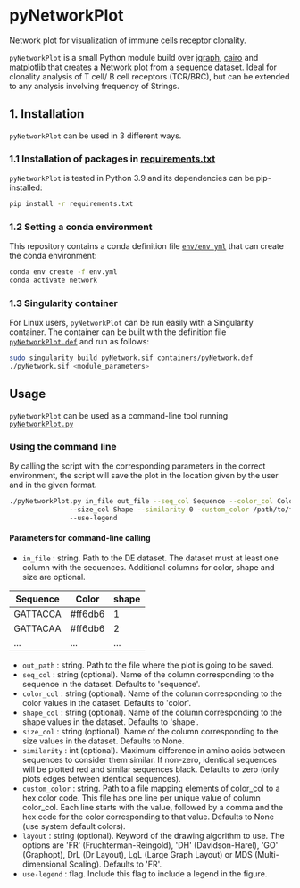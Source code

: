 # pyNetworkPlot
Network plot for visualization of immune cells receptor clonality.

`pyNetworkPlot` is a small Python module build over [igraph](https://igraph.org/), [cairo](https://cairographics.org/pycairo/) and [matplotlib](https://matplotlib.org/) that creates a Network plot from a sequence dataset. Ideal for clonality analysis of T cell/ B cell receptors (TCR/BRC), but can be extended to any analysis involving frequency of Strings.

## 1. Installation
`pyNetworkPlot` can be used in 3 different ways.
### 1.1 Installation of packages in [requirements.txt](requirements.txt)
`pyNetworkPlot` is tested in Python 3.9 and its dependencies can be pip-installed:
```bash
pip install -r requirements.txt
```
### 1.2 Setting a conda environment
This repository contains a conda definition file [`env/env.yml`](env/env.yml) that can create the conda environment:
```bash
conda env create -f env.yml
conda activate network
```
### 1.3 Singularity container
For Linux users, `pyNetworkPlot` can be run easily with a Singularity container. The container can be built with the definition file [`pyNetworkPlot.def`](env/pyNetwork.def) and run as follows:
```bash
sudo singularity build pyNetwork.sif containers/pyNetwork.def
./pyNetwork.sif <module_parameters>
```

## Usage
`pyNetworkPlot` can be used as a command-line tool running [`pyNetworkPlot.py`](src/pyNetworkPlot.py)
### Using the command line
By calling the script with the corresponding parameters in the correct environment, the script will save the plot in the location given by the user and in the given format.
```bash
./pyNetworkPlot.py in_file out_file --seq_col Sequence --color_col Color --shape_col Shape
               --size_col Shape --similarity 0 -custom_color /path/to/file --layout FR
               --use-legend
```
#### Parameters for command-line calling
+ `in_file` : string. Path to the DE dataset. The dataset must at least one column with the sequences. Additional columns for color, shape and size are optional.

|Sequence | Color | shape|
|------------ | ------------- | -------------|
|GATTACCA |#ff6db6 | 1|
|GATTACAA |#ff6db6 | 2|
... | ... | ...|


+ `out_path` : string. Path to the file where the plot is going to be saved.
+ `seq_col` : string (optional). Name of the column corresponding to the sequence in the dataset. Defaults to 'sequence'.
+ `color_col`  : string (optional). Name of the column corresponding to the color values in the dataset. Defaults to 'color'.
+ `shape_col` : string (optional). Name of the column corresponding to the shape values in the  dataset. Defaults to 'shape'.
+ `size_col` : string (optional). Name of the column corresponding to the size values in the dataset. Defaults to None.
+ `similarity` : int (optional). Maximum difference in amino acids between sequences to consider them similar. If non-zero, identical sequences will be plotted red and
similar sequences black. Defaults to zero (only plots edges between identical sequences).
+ `custom_color` : string. Path to a file mapping elements of color_col to a hex color code. This file has one line per unique value of column color_col. Each line
starts with the value, followed by a comma and the hex code for the color corresponding to that value. Defaults to None (use system default colors).
+ `layout` : string (optional). Keyword of the drawing algorithm to use. The options are 'FR' (Fruchterman-Reingold), 'DH' (Davidson-Harel), 'GO' (Graphopt),  DrL
(Dr Layout), LgL (Large Graph Layout) or  MDS (Multi-dimensional Scaling). Defaults to 'FR'.
+ `use-legend`  : flag. Include this flag to include a legend in the figure.
